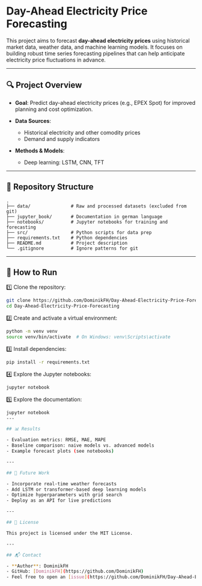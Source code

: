 
# Day-Ahead Electricity Price Forecasting

This project aims to forecast **day-ahead electricity prices** using historical market data, weather data, and machine learning models. It focuses on building robust time series forecasting pipelines that can help anticipate electricity price fluctuations in advance.

---

## 🔍 Project Overview

- **Goal**: Predict day-ahead electricity prices (e.g., EPEX Spot) for improved planning and cost optimization.
- **Data Sources**:
  - Historical electricity and other comodity prices
  - Demand and supply indicators

- **Methods & Models**:
  - Deep learning: LSTM, CNN, TFT

---

## 📂 Repository Structure

```
.
├── data/               # Raw and processed datasets (excluded from git)
├── jupyter_book/       # Documentation in german language
├── notebooks/          # Jupyter notebooks for training and forecasting
├── src/                # Python scripts for data prep
├── requirements.txt    # Python dependencies
├── README.md           # Project description
└── .gitignore          # Ignore patterns for git
```

---

## 🚀 How to Run

1️⃣ Clone the repository:
```bash
git clone https://github.com/DominikFH/Day-Ahead-Electricity-Price-Forecasting.git
cd Day-Ahead-Electricity-Price-Forecasting
```

2️⃣ Create and activate a virtual environment:
```bash
python -m venv venv
source venv/bin/activate  # On Windows: venv\Scripts\activate
```

3️⃣ Install dependencies:
```bash
pip install -r requirements.txt
```

4️⃣ Explore the Jupyter notebooks:
```bash
jupyter notebook
```

5️⃣ Explore the documentation:
```bash
jupyter notebook
---

## 📊 Results

- Evaluation metrics: RMSE, MAE, MAPE
- Baseline comparison: naive models vs. advanced models
- Example forecast plots (see notebooks)

---

## 📅 Future Work

- Incorporate real-time weather forecasts
- Add LSTM or transformer-based deep learning models
- Optimize hyperparameters with grid search
- Deploy as an API for live predictions

---

## 📜 License

This project is licensed under the MIT License.

---

## 📬 Contact

- **Author**: DominikFH  
- GitHub: [DominikFH](https://github.com/DominikFH)  
- Feel free to open an [issue](https://github.com/DominikFH/Day-Ahead-Electricity-Price-Forecasting/issues) or contribute via pull request!
